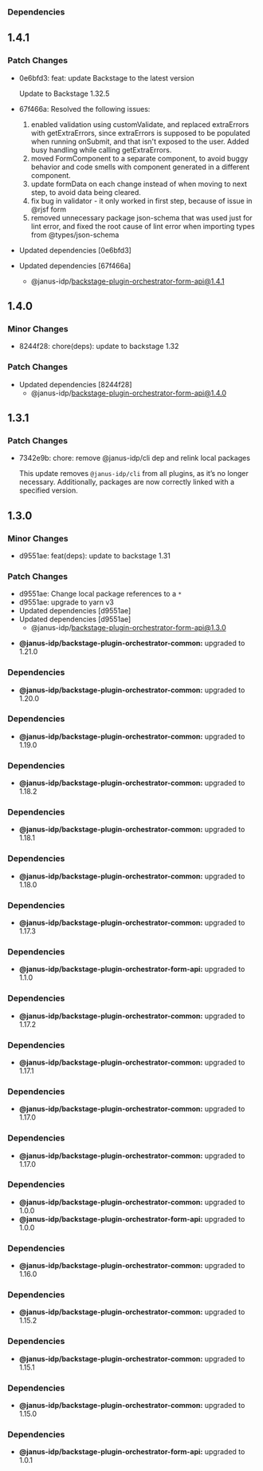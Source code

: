 ### Dependencies

## 1.4.1

### Patch Changes

- 0e6bfd3: feat: update Backstage to the latest version

  Update to Backstage 1.32.5

- 67f466a: Resolved the following issues:

  1. enabled validation using customValidate, and replaced extraErrors with getExtraErrors, since extraErrors is supposed to be populated when running onSubmit, and that isn't exposed to the user. Added busy handling while calling getExtraErrors.
  2. moved FormComponent to a separate component, to avoid buggy behavior and code smells with component generated in a different component.
  3. update formData on each change instead of when moving to next step, to avoid data being cleared.
  4. fix bug in validator - it only worked in first step, because of issue in @rjsf form
  5. removed unnecessary package json-schema that was used just for lint error, and fixed the root cause of lint error when importing types from @types/json-schema

- Updated dependencies [0e6bfd3]
- Updated dependencies [67f466a]
  - @janus-idp/backstage-plugin-orchestrator-form-api@1.4.1

## 1.4.0

### Minor Changes

- 8244f28: chore(deps): update to backstage 1.32

### Patch Changes

- Updated dependencies [8244f28]
  - @janus-idp/backstage-plugin-orchestrator-form-api@1.4.0

## 1.3.1

### Patch Changes

- 7342e9b: chore: remove @janus-idp/cli dep and relink local packages

  This update removes `@janus-idp/cli` from all plugins, as it’s no longer necessary. Additionally, packages are now correctly linked with a specified version.

## 1.3.0

### Minor Changes

- d9551ae: feat(deps): update to backstage 1.31

### Patch Changes

- d9551ae: Change local package references to a `*`
- d9551ae: upgrade to yarn v3
- Updated dependencies [d9551ae]
- Updated dependencies [d9551ae]
  - @janus-idp/backstage-plugin-orchestrator-form-api@1.3.0

* **@janus-idp/backstage-plugin-orchestrator-common:** upgraded to 1.21.0

### Dependencies

- **@janus-idp/backstage-plugin-orchestrator-common:** upgraded to 1.20.0

### Dependencies

- **@janus-idp/backstage-plugin-orchestrator-common:** upgraded to 1.19.0

### Dependencies

- **@janus-idp/backstage-plugin-orchestrator-common:** upgraded to 1.18.2

### Dependencies

- **@janus-idp/backstage-plugin-orchestrator-common:** upgraded to 1.18.1

### Dependencies

- **@janus-idp/backstage-plugin-orchestrator-common:** upgraded to 1.18.0

### Dependencies

- **@janus-idp/backstage-plugin-orchestrator-common:** upgraded to 1.17.3

### Dependencies

- **@janus-idp/backstage-plugin-orchestrator-form-api:** upgraded to 1.1.0

### Dependencies

- **@janus-idp/backstage-plugin-orchestrator-common:** upgraded to 1.17.2

### Dependencies

- **@janus-idp/backstage-plugin-orchestrator-common:** upgraded to 1.17.1

### Dependencies

- **@janus-idp/backstage-plugin-orchestrator-common:** upgraded to 1.17.0

### Dependencies

- **@janus-idp/backstage-plugin-orchestrator-common:** upgraded to 1.17.0

### Dependencies

- **@janus-idp/backstage-plugin-orchestrator-common:** upgraded to 1.0.0
- **@janus-idp/backstage-plugin-orchestrator-form-api:** upgraded to 1.0.0

### Dependencies

- **@janus-idp/backstage-plugin-orchestrator-common:** upgraded to 1.16.0

### Dependencies

- **@janus-idp/backstage-plugin-orchestrator-common:** upgraded to 1.15.2

### Dependencies

- **@janus-idp/backstage-plugin-orchestrator-common:** upgraded to 1.15.1

### Dependencies

- **@janus-idp/backstage-plugin-orchestrator-common:** upgraded to 1.15.0

### Dependencies

- **@janus-idp/backstage-plugin-orchestrator-form-api:** upgraded to 1.0.1
